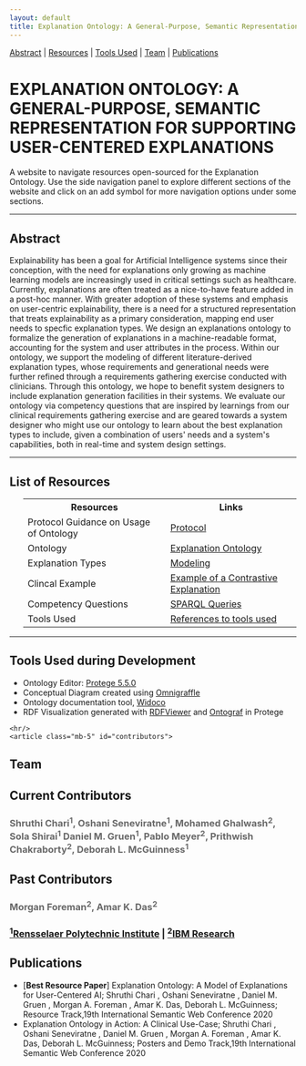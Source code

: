 ```yaml
---
layout: default
title: Explanation Ontology: A General-Purpose, Semantic Representation for Supporting User-Centered Explanations
---
```


[Abstract](#abstract) | [Resources](#resources) | [Tools Used](#toolsused) | [Team](#contributors) | [Publications](#publications)


<h1 class="page-title" style="text-transform:uppercase;" id="header">Explanation Ontology: A General-Purpose, Semantic Representation for Supporting User-Centered Explanations</h1>

<p class="message">A website to navigate resources open-sourced for the Explanation Ontology. Use the side navigation panel to explore different sections of the website and click on an add symbol for more navigation options under some sections.</p>

<!-- <table>
  <tbody>
    <tr>
      <td><a href="#abstract">Abstract</a></td>
    </tr>
  </tbody>
</table> -->

<hr>
<article class="mb-5" id="abstract">
<content>
  
  
<h2>Abstract</h2>
  <p>Explainability has been a goal for Artificial Intelligence systems since their conception, with the need for explanations only growing as machine learning models are increasingly used in critical settings such as healthcare. Currently, explanations are often treated as a nice-to-have feature added in a post-hoc manner. With greater adoption of these systems and emphasis on user-centric explainability, there is a need for a structured representation that treats explainability as a primary consideration, mapping end user needs to specfic explanation types. We design an explanations ontology to formalize the generation of explanations in a machine-readable format, accounting for the system and user attributes in the process. Within our ontology, we support the modeling of different literature-derived explanation types, whose requirements and generational needs were further refined through a requirements gathering exercise conducted with clinicians. Through this ontology, we hope to benefit system designers to include explanation generation facilities in their systems. We evaluate our ontology via competency questions that are inspired by learnings from our clinical requirements gathering exercise and are geared towards a system designer who might use our ontology to learn about the best explanation types to include, given a combination of users' needs and a system's capabilities, both in real-time and system design settings.</p>
 </content>
 
 <hr/>
 <article class="mb-5" id="resources">
<content>
<h2>List of Resources </h2>
<ul>
 <table style="width:100%">
    <tr>
    <th>Resources</th>
    <th>Links</th> 
  </tr>
   <tr>
    <td>Protocol Guidance on Usage of Ontology</td>
    <td><a href="protocol">Protocol</a> </td> 
  </tr>
  <tr>
    <td>Ontology</td>
    <td><a href="ontology">Explanation Ontology</a> </td> 
  </tr>
  <tr>
    <td>Explanation Types</td>
    <td><a href="modeling#explanationtypes">Modeling</a> </td> 
  </tr>
    <!--<tr>
    <td> </td>
    <td> (b) <a href="./application.html">Faceted Browser</a> </td> 
  </tr>-->
    <tr>
    <td>Clincal Example</td>
    <td><a href="clinicalexample">Example of a Contrastive Explanation</a> </td> 
  </tr>
   <tr>
    <td>Competency Questions </td>
    <td><a href="competencyquestions#sparql">SPARQL Queries</a> </td> 
  </tr>
   <tr>
    <td>Tools Used </td>
    <td><a href="index#toolsused">References to tools used</a> </td> 
  </tr>
</table>
  
 </ul>
 </content>
 
 <hr/>
 
 <article class="mb-5" id="toolsused">
<content>
  
  
<h2>Tools Used during Development</h2>
  <ul>
  <li>Ontology Editor: <a href="https://protege.stanford.edu/products.php#desktop-protege">Protege 5.5.0</a></li>
  <li>Conceptual Diagram created using <a href="https://www.omnigroup.com/omnigraffle/">Omnigraffle</a></li>
  <li>Ontology documentation tool, <a href="https://github.com/dgarijo/Widoco">Widoco</a></li>
  <li>RDF Visualization generated with <a href="http://jimmccusker.github.io/rdfviewer/">RDFViewer</a> and <a href="https://github.com/protegeproject/ontograf">Ontograf</a> in Protege</li>
  </ul>
  </content>
  <!--<iframe src="https://tetherless-world.github.io/explanation-ontology/WidocoDocumentation/index-en.html" style="width:100%;"/>-->
  
    <hr/>
    <article class="mb-5" id="contributors">
<content>
  <h2>Team</h2>
  <h2>Current Contributors</h2>
   <h3 style="color:dimgrey;">Shruthi Chari<sup>1</sup>, Oshani Seneviratne<sup>1</sup>, Mohamed Ghalwash<sup>2</sup>, Sola Shirai<sup>1</sup> Daniel M. Gruen<sup>1</sup>, Pablo Meyer<sup>2</sup>, Prithwish Chakraborty<sup>2</sup>, Deborah L. McGuinness<sup>1</sup></h3>
  <h2>Past Contributors</h2>
  <h3 style="color:dimgrey;">Morgan Foreman<sup>2</sup>,  Amar K. Das<sup>2</sup></h3>
<h3><a href="https://www.rpi.edu/"><sup>1</sup>Rensselaer Polytechnic Institute</a> | <a href="https://research.ibm.com/science"><sup>2</sup>IBM Research</a></h3>
   </content>
 
  <article class="mb-5" id="publications">
<content>
  <h2>Publications</h2>
  <ul>
    <li>[<b>Best Resource Paper</b>] Explanation Ontology: A Model of Explanations for User-Centered AI; Shruthi Chari , Oshani Seneviratne , Daniel M. Gruen ,  Morgan A. Foreman , Amar K. Das, Deborah L. McGuinness; Resource Track,19th International Semantic Web Conference 2020</li>
    <li>Explanation Ontology in Action: A Clinical Use-Case; Shruthi Chari , Oshani Seneviratne , Daniel M. Gruen ,  Morgan A. Foreman , Amar K. Das, Deborah L. McGuinness; Posters and Demo Track,19th International Semantic Web Conference 2020</li>
  </ul>
  </content>
<!-- 
<div class="posts">
  {% for post in paginator.posts %}
  <div class="post">
    <h1 class="post-title">
      <a href="{{ post.url }}">
        {{ post.title }}
      </a>
    </h1>

    <span class="post-date">{{ post.date | date_to_string }}</span>

    {{ post.content }}
  </div>
  {% endfor %}
</div>

<div class="pagination">
  {% if paginator.next_page %}
    <a class="pagination-item older" href="{{ site.baseurl }}page{{paginator.next_page}}">Older</a>
  {% else %}
    <span class="pagination-item older">Older</span>
  {% endif %}
  {% if paginator.previous_page %}
    {% if paginator.page == 2 %}
      <a class="pagination-item newer" href="{{ site.baseurl }}">Newer</a>
    {% else %}
      <a class="pagination-item newer" href="{{ site.baseurl }}page{{paginator.previous_page}}">Newer</a>
    {% endif %}
  {% else %}
    <span class="pagination-item newer">Newer</span>
  {% endif %}
</div> -->
